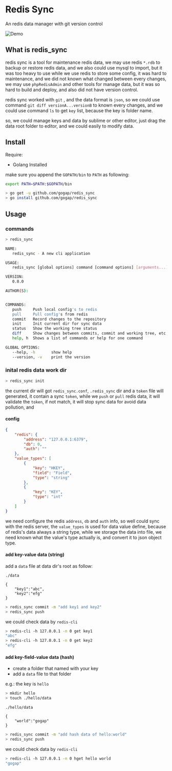 Redis Sync
=========

An redis data manager with git version control

![Demo](https://github.com/gogap/redis_sync/blob/master/demo/redis_sync_demo.gif)

## What is redis_sync

redis sync is a tool for maintenance redis data, we may use redis `*.rdb` to backup or restore redis data, and we also could use mysql to import, but it was too heavy to use while we use redis to store some config, it was hard to maintenance, and we did not known what changed between every changes, we may use `phpRedisAdmin` and other tools for manage data, but it was so hard to build and deploy, and also did not have version control.

redis sync worked with `git` , and the data format is `json`,  so we could use command `git diff versionA...versionB` to known every changes, and we could use command `ls` to get `key` list, because the key is folder name. 

so, we could manage keys and data by sublime or other editor, just drag the data root folder to editor, and we could easily to modify data.


## Install

Require:
- Golang Installed

make sure you append the `GOPATH/bin` to `PATH` as following:
```bash
export PATH=$PATH:$GOPATH/bin
```

```bash
> go get -u github.com/gogap/redis_sync
> go install github.com/gogap/redis_sync
```

## Usage
### commands
```bash
> redis_sync

NAME:
   redis_sync - A new cli application

USAGE:
   redis_sync [global options] command [command options] [arguments...]

VERSION:
   0.0.0

AUTHOR(S):


COMMANDS:
   push		Push local config's to redis
   pull		Pull config's from redis
   commit	Record changes to the repository
   init		Init current dir for sync data
   status	Show the working tree status
   diff		Show changes between commits, commit and working tree, etc
   help, h	Shows a list of commands or help for one command

GLOBAL OPTIONS:
   --help, -h		show help
   --version, -v	print the version
```

### inital redis data work dir

```bash
> redis_sync init
```

the current dir will got `redis_sync.conf`,  `.redis_sync` dir and a `token` file will generated, it contain a sync `token`, while we `push` or `pull` redis data, it will validate the `token`, if not match, it will stop sync data for avoid data pollution, and 

#### config
```json
{
    "redis": {
        "address": "127.0.0.1:6379",
        "db": 0,
        "auth": ""
    },
    "value_types": [
        {
            "key": "HKEY",
            "field": "Field",
            "type": "string"
        },
        {
            "key": "KEY",
            "type": "int"
        }
    ]
}
```
we need configure the redis `address`, `db` and `auth` info, so well could sync with the redis server, the `value_types` is used for data value define, because of redis's data always a string type, while we storage the data into file, we need known what the value's type actually is, and convert it to json object type. 

#### add key-value data (string)

add a `data` file at data dir's root as follow:

`./data`
```
{
	"key1":"abc",
	"key2":"efg"
}
```

```bash
> redis_sync commit -m "add key1 and key2"
> redis_sync push
```

we could check data by `redis-cli`

```bash
> redis-cli -h 127.0.0.1 -n 0 get key1
"abc"
> redis-cli -h 127.0.0.1 -n 0 get key2
"efg"
```

#### add key-field-value data (hash)

- create a folder that named with your key
- add a `data` file to that folder

e.g.: the key is `hello`

```bash
> mkdir hello
> touch ./hello/data
```

`./hello/data`
```
{
	"world":"gogap"
}
```

```bash
> redis_sync commit -m "add hash data of hello:world"
> redis_sync push
```

we could check data by `redis-cli`

```bash
> redis-cli -h 127.0.0.1 -n 0 hget hello world
"gogap"
```

